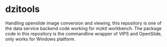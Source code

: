 # dzitools

Handling openslide image conversion and viewing, this repository is one of the data service backend code working for mzkit workbench. The package code in this repository is the commandline wrapper of VIPS and OpenSlide, only works for Windows platform.
